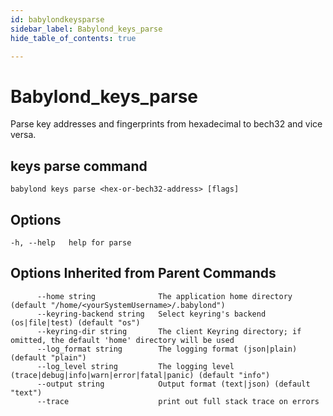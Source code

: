 ```yaml
---
id: babylondkeysparse
sidebar_label: Babylond_keys_parse
hide_table_of_contents: true

---
```


# Babylond_keys_parse
Parse key addresses and fingerprints from hexadecimal to bech32 and vice versa.
## keys parse command
```
babylond keys parse <hex-or-bech32-address> [flags]
```
## Options
```
-h, --help   help for parse

```
## Options Inherited from Parent Commands
```
      --home string              The application home directory (default "/home/<yourSystemUsername>/.babylond")
      --keyring-backend string   Select keyring's backend (os|file|test) (default "os")
      --keyring-dir string       The client Keyring directory; if omitted, the default 'home' directory will be used
      --log_format string        The logging format (json|plain) (default "plain")
      --log_level string         The logging level (trace|debug|info|warn|error|fatal|panic) (default "info")
      --output string            Output format (text|json) (default "text")
      --trace                    print out full stack trace on errors
```